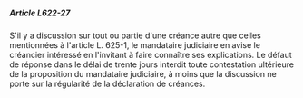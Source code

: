 ##### Article L622-27

S'il y a discussion sur tout ou partie d'une créance autre que celles mentionnées à l'article L. 625-1, le mandataire judiciaire en avise le créancier intéressé en l'invitant à faire connaître ses explications. Le défaut de réponse dans le délai de trente jours interdit toute contestation ultérieure de la proposition du mandataire judiciaire, à moins que la discussion ne porte sur la régularité de la déclaration de créances.

